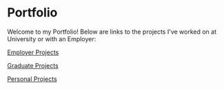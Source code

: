 # Portfolio
Welcome to my Portfolio! Below are links to the projects I've worked on at University or with an Employer: 


[Employer Projects](https://github.com/tristinburd/Portfolio/tree/main/Employer%20Projects)

[Graduate Projects](https://github.com/tristinburd/Portfolio/tree/main/Graduate%20Projects)

[Personal Projects](https://github.com/tristinburd/Portfolio/tree/main/Personal%20Projects)

